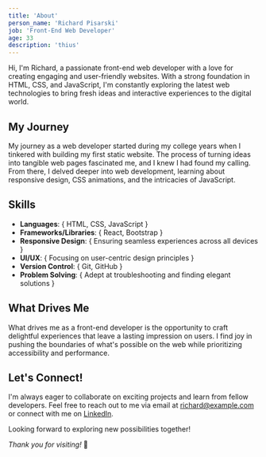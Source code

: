 ```yaml
---
title: 'About'
person_name: 'Richard Pisarski'
job: 'Front-End Web Developer'
age: 33
description: 'thius'
---
```


Hi, I'm Richard, a passionate front-end web developer with a love for creating engaging and user-friendly websites. With a strong foundation in HTML, CSS, and JavaScript, I'm constantly exploring the latest web technologies to bring fresh ideas and interactive experiences to the digital world.

## My Journey

My journey as a web developer started during my college years when I tinkered with building my first static website. The process of turning ideas into tangible web pages fascinated me, and I knew I had found my calling. From there, I delved deeper into web development, learning about responsive design, CSS animations, and the intricacies of JavaScript.

## Skills

- **Languages**: { HTML, CSS, JavaScript }
- **Frameworks/Libraries**: { React, Bootstrap }
- **Responsive Design**: { Ensuring seamless experiences across all devices }
- **UI/UX**: { Focusing on user-centric design principles }
- **Version Control**: { Git, GitHub }
- **Problem Solving**: { Adept at troubleshooting and finding elegant solutions }

## What Drives Me

What drives me as a front-end developer is the opportunity to craft delightful experiences that leave a lasting impression on users. I find joy in pushing the boundaries of what's possible on the web while prioritizing accessibility and performance.

## Let's Connect!

I'm always eager to collaborate on exciting projects and learn from fellow developers. Feel free to reach out to me via email at [richard@example.com](mailto:richard@example.com) or connect with me on [LinkedIn](https://www.linkedin.com/in/richard-dev).

Looking forward to exploring new possibilities together!

*Thank you for visiting!* 🚀

